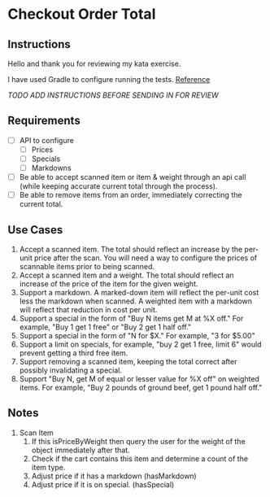 # Checkout Order Total

## Instructions

Hello and thank you for reviewing my kata exercise.

I have used Gradle to configure running the tests. [Reference](https://docs.gradle.org/current/userguide/java_testing.html)

_TODO ADD INSTRUCTIONS BEFORE SENDING IN FOR REVIEW_

## Requirements

- [ ] API to configure
  - [ ] Prices
  - [ ] Specials
  - [ ] Markdowns
- [ ] Be able to accept scanned item or item & weight through an api call (while keeping accurate current total through the process).
- [ ] Be able to remove items from an order, immediately correcting the current total.

## Use Cases

1. Accept a scanned item. The total should reflect an increase by the per-unit price after the scan. You will need a way to configure the prices of scannable items prior to being scanned.
1. Accept a scanned item and a weight. The total should reflect an increase of the price of the item for the given weight.
1. Support a markdown. A marked-down item will reflect the per-unit cost less the markdown when scanned. A weighted item with a markdown will reflect that reduction in cost per unit.
1. Support a special in the form of "Buy N items get M at %X off." For example, "Buy 1 get 1 free" or "Buy 2 get 1 half off."
1. Support a special in the form of "N for $X." For example, "3 for $5.00"
1. Support a limit on specials, for example, "buy 2 get 1 free, limit 6" would prevent getting a third free item.
1. Support removing a scanned item, keeping the total correct after possibly invalidating a special.
1. Support "Buy N, get M of equal or lesser value for %X off" on weighted items. For example, "Buy 2 pounds of ground beef, get 1 pound half off."

## Notes

1. Scan Item
    1. If this isPriceByWeight then query the user for the weight of the object immediately after that.
    1. Check if the cart contains this item and determine a count of the item type.
    1. Adjust price if it has a markdown (hasMarkdown)
    1. Adjust price if it is on special. (hasSpecial)
